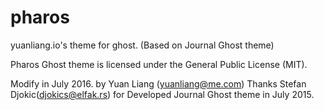 # pharos
yuanliang.io's theme for ghost. (Based on Journal Ghost theme)

Pharos Ghost theme is licensed under the General Public
License (MIT).

Modify in July 2016. by Yuan Liang (yuanliang@me.com)
Thanks Stefan Djokic(djokics@elfak.rs) for Developed Journal Ghost theme in July 2015.